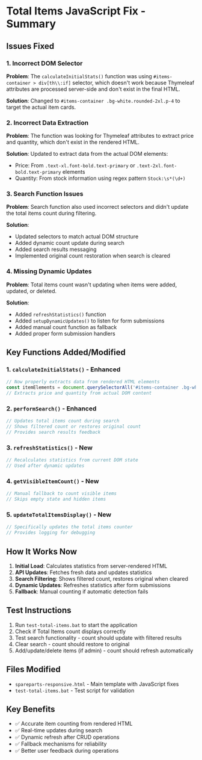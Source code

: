 # Total Items JavaScript Fix - Summary

## Issues Fixed

### 1. **Incorrect DOM Selector**
**Problem**: The `calculateInitialStats()` function was using `#items-container > div[th\\:if]` selector, which doesn't work because Thymeleaf attributes are processed server-side and don't exist in the final HTML.

**Solution**: Changed to `#items-container .bg-white.rounded-2xl.p-4` to target the actual item cards.

### 2. **Incorrect Data Extraction**
**Problem**: The function was looking for Thymeleaf attributes to extract price and quantity, which don't exist in the rendered HTML.

**Solution**: Updated to extract data from the actual DOM elements:
- Price: From `.text-xl.font-bold.text-primary` or `.text-2xl.font-bold.text-primary` elements
- Quantity: From stock information using regex pattern `Stock:\s*(\d+)`

### 3. **Search Function Issues**
**Problem**: Search function also used incorrect selectors and didn't update the total items count during filtering.

**Solution**: 
- Updated selectors to match actual DOM structure
- Added dynamic count update during search
- Added search results messaging
- Implemented original count restoration when search is cleared

### 4. **Missing Dynamic Updates**
**Problem**: Total items count wasn't updating when items were added, updated, or deleted.

**Solution**: 
- Added `refreshStatistics()` function
- Added `setupDynamicUpdates()` to listen for form submissions
- Added manual count function as fallback
- Added proper form submission handlers

## Key Functions Added/Modified

### 1. `calculateInitialStats()` - Enhanced
```javascript
// Now properly extracts data from rendered HTML elements
const itemElements = document.querySelectorAll('#items-container .bg-white.rounded-2xl.p-4');
// Extracts price and quantity from actual DOM content
```

### 2. `performSearch()` - Enhanced
```javascript
// Updates total items count during search
// Shows filtered count or restores original count
// Provides search results feedback
```

### 3. `refreshStatistics()` - New
```javascript
// Recalculates statistics from current DOM state
// Used after dynamic updates
```

### 4. `getVisibleItemCount()` - New
```javascript
// Manual fallback to count visible items
// Skips empty state and hidden items
```

### 5. `updateTotalItemsDisplay()` - New
```javascript
// Specifically updates the total items counter
// Provides logging for debugging
```

## How It Works Now

1. **Initial Load**: Calculates statistics from server-rendered HTML
2. **API Updates**: Fetches fresh data and updates statistics
3. **Search Filtering**: Shows filtered count, restores original when cleared
4. **Dynamic Updates**: Refreshes statistics after form submissions
5. **Fallback**: Manual counting if automatic detection fails

## Test Instructions

1. Run `test-total-items.bat` to start the application
2. Check if Total Items count displays correctly
3. Test search functionality - count should update with filtered results
4. Clear search - count should restore to original
5. Add/update/delete items (if admin) - count should refresh automatically

## Files Modified

- `spareparts-responsive.html` - Main template with JavaScript fixes
- `test-total-items.bat` - Test script for validation

## Key Benefits

- ✅ Accurate item counting from rendered HTML
- ✅ Real-time updates during search
- ✅ Dynamic refresh after CRUD operations
- ✅ Fallback mechanisms for reliability
- ✅ Better user feedback during operations
